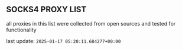 ## SOCKS4 PROXY LIST

all proxies in this list were collected from open sources and tested for functionality

last update: `2025-01-17 05:20:11.684277+00:00`
